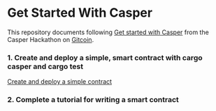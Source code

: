 # Get Started With Casper

This repository documents following [Get started with Casper](https://gitcoin.co/issue/casper-network/gitcoin-hackathon/29/100026611) from the Casper Hackathon on [Gitcoin](https://gitcoin.co/).

### 1. Create and deploy a simple, smart contract with cargo casper and cargo test

[Create and deploy a simple contract](https://github.com/ben-razor/casper-get-started/tree/main/1-simple-contract)

### 2. Complete a tutorial for writing a smart contract

